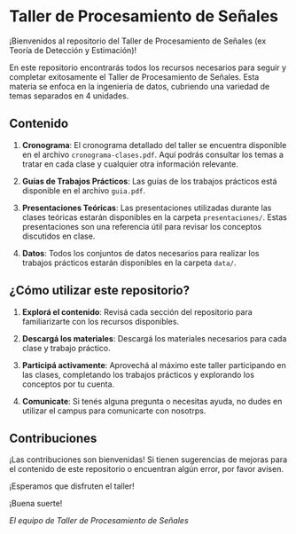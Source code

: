 # Taller de Procesamiento de Señales

¡Bienvenidos al repositorio del Taller de Procesamiento de Señales (ex Teoría de Detección y Estimación)!

En este repositorio encontrarás todos los recursos necesarios para seguir y completar exitosamente el Taller de Procesamiento de Señales. Esta materia se enfoca en la ingeniería de datos, cubriendo una variedad de temas separados en 4 unidades.

## Contenido

1. **Cronograma**: El cronograma detallado del taller se encuentra disponible en el archivo `cronograma-clases.pdf`. Aquí podrás consultar los temas a tratar en cada clase y cualquier otra información relevante.

2. **Guías de Trabajos Prácticos**: Las guías de los trabajos prácticos está disponible en el archivo `guia.pdf`. 

3. **Presentaciones Teóricas**: Las presentaciones utilizadas durante las clases teóricas estarán disponibles en la carpeta `presentaciones/`. Estas presentaciones son una referencia útil para revisar los conceptos discutidos en clase.

4. **Datos**: Todos los conjuntos de datos necesarios para realizar los trabajos prácticos estarán disponibles en la carpeta `data/`. 

## ¿Cómo utilizar este repositorio?

1. **Explorá el contenido**: Revisá cada sección del repositorio para familiarizarte con los recursos disponibles.

2. **Descargá los materiales**: Descargá los materiales necesarios para cada clase y trabajo práctico.

3. **Participá activamente**: Aprovechá al máximo este taller participando en las clases, completando los trabajos prácticos y explorando los conceptos por tu cuenta.

4. **Comunicate**: Si tenés alguna pregunta o necesitas ayuda, no dudes en utilizar el campus para comunicarte con nosotrps.

## Contribuciones

¡Las contribuciones son bienvenidas! Si tienen sugerencias de mejoras para el contenido de este repositorio o encuentran algún error, por favor avisen.

¡Esperamos que disfruten el taller!

¡Buena suerte!

*El equipo de Taller de Procesamiento de Señales*
